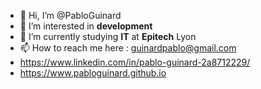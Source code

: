 - 👋 Hi, I’m @PabloGuinard
- 👀 I’m interested in **development**
- 🌱 I’m currently studying **IT** at **Epitech** Lyon
- 📫 How to reach me here : guinardpablo@gmail.com
- https://www.linkedin.com/in/pablo-guinard-2a8712229/
- https://www.pabloguinard.github.io

<!---
PabloGuinard/PabloGuinard is a ✨ special ✨ repository because its `README.md` (this file) appears on your GitHub profile.
You can click the Preview link to take a look at your changes.
--->
